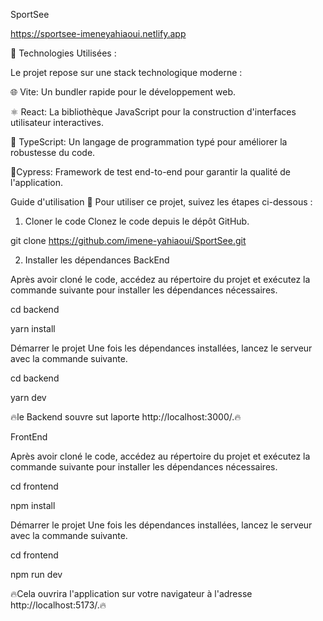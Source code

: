 SportSee

https://sportsee-imeneyahiaoui.netlify.app



🚀 Technologies Utilisées :

Le projet repose sur une stack technologique moderne :

🌐 Vite: Un bundler rapide pour le développement web.

⚛️ React: La bibliothèque JavaScript pour la construction d'interfaces utilisateur interactives.

📜 TypeScript: Un langage de programmation typé pour améliorer la robustesse du code.

🌲Cypress: Framework de test end-to-end pour garantir la qualité de l'application.


Guide d'utilisation 🚀
Pour utiliser ce projet, suivez les étapes ci-dessous :

1. Cloner le code
   Clonez le code depuis le dépôt GitHub.

git clone https://github.com/imene-yahiaoui/SportSee.git

2. Installer les dépendances
   BackEnd

Après avoir cloné le code, accédez au répertoire du projet et exécutez la commande suivante pour installer les dépendances nécessaires.

cd backend

yarn install

Démarrer le projet
Une fois les dépendances installées, lancez le serveur avec la commande suivante.

cd backend

yarn dev


🔥le Backend souvre sut laporte http://localhost:3000/.🔥

FrontEnd

Après avoir cloné le code, accédez au répertoire du projet et exécutez la commande suivante pour installer les dépendances nécessaires.

cd frontend

npm install

Démarrer le projet
Une fois les dépendances installées, lancez le serveur avec la commande suivante.

cd frontend

npm run dev

🔥Cela ouvrira l'application sur votre navigateur à l'adresse http://localhost:5173/.🔥
